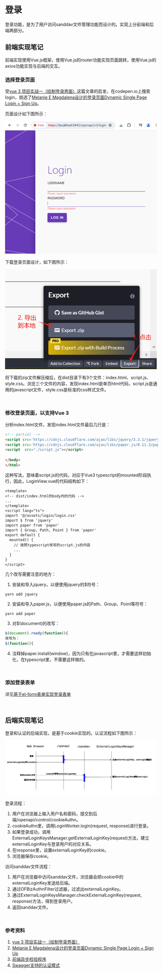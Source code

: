 # 登录

登录功能，是为了用户访问sanddav文件管理功能而设计的。实现上分前端和后端两部分。

## 前端实现笔记

前端实现使用Vue.js框架，使用Vue.js的router功能实现页面跳转，使用Vue.js的axios功能实现与后端的交互。

### 选择登录页面

受[vue 3 项目实战一（绘制登录界面）](https://blog.csdn.net/qq_41045128/article/details/125651144)这篇文章的启发，在codepen.io上搜索login，挑选了[Melanie E Magdalena设计的登录页面Dynamic Single Page Login + Sign Up](https://codepen.io/m2creates/pen/EEvGgW)。

页面设计如下图所示：

<img src="images/openapi-login.png" width="500" alt="openapi-login">

下载登录页面设计，如下图所示：

<img src="images/export-login-design-from-codepen.png" width="500" alt="export-login-design-from-codepen">

将下载的zip文件解压缩后，在dist目录下有3个文件：index.html、script.js、style.css。浏览三个文件的内容，发现index.html是单页html代码，script.js是通用的javascript文件，style.css是标准的css样式文件。

<br/>

### 修改登录页面，以支持Vue 3

分析index.html文件，发现index.html文件最后几行是：

```html
<!-- partial -->
<script src='https://cdnjs.cloudflare.com/ajax/libs/jquery/3.3.1/jquery.js'></script>
<script src='https://cdnjs.cloudflare.com/ajax/libs/paper.js/0.11.3/paper-full.min.js'></script>
<script  src="./script.js"></script>

</body>
</html>
```

这种写法，意味着script.js的代码，对应于Vue3 typescript的mounted阶段执行，因此，LoginView.vue的代码结构如下：
```vue3
<template>
<!-- dist/index.html的body内的代码 -->
...
</template>
<script lang="ts">
import '@/assets/login/login.css'
import $ from 'jquery'
import paper from 'paper'
import { Group, Path, Point } from 'paper'
export default {
  mounted() {
    // 按照typescript改写的script.js的内容
    ...
  }
}
</script>
```

几个改写需要注意的地方：
1. 安装和导入jquery，以便使用jquery的$符号：
```shell
yarn add jquery
```

2. 安装和导入paper.js，以便使用paper.js的Path、Group、Point等符号：
```shell
yarn add paper
```

3. 对$(document)的改写：

```javascript
$(document).ready(function(){
改写为：
$(function(){
```

4. 注释掉paper.install(window)，因为只有在javascript里，才需要这样初始化，在typescript里，不需要这样做的。

<br/>

### 添加登录表单

详见[基于el-form表单实现登录表单](el-form.md)

<br/>

## 后端实现笔记

登录和认证的后端实现，是基于cookie实现的。认证流程如下图所示：

<img src="images/login-flow.svg" width="500" alt="login-flow">

登录流程：
1. 用户在浏览器上输入用户名和密码，提交到后端/openapi/control/cookieAuthn。
2. cookieAuthn里，调用LoginWorker.login(request, response)进行登录。
3. 如果登录成功，调用ExternalLoginKeysManager.getExternalLoginKey(request)方法，建立externalLoginKey与登录用户的对应关系。
4. 在response里，设置externalLoginKey的cookie。
5. 浏览器保存cookie。

访问sanddav文件流程：
1. 用户在浏览器中访问sanddav文件，浏览器会把cookie中的externalLoginKey发送给后端。
2. 通过OFBizAuthnFilter过滤器，过滤出externalLoginKey。
3. 通过ExternalLoginKeysManager.checkExternalLoginKey(request, response)方法，得到登录用户。
4. 返回sanddav文件。

<br>

### 参考资料
1. [vue 3 项目实战一（绘制登录界面）](https://blog.csdn.net/qq_41045128/article/details/125651144)
2. [Melanie E Magdalena设计的登录页面Dynamic Single Page Login + Sign Up](https://codepen.io/m2creates/pen/EEvGgW)
3. [前端异步校验程序](https://github.com/yiminghe/async-validator)
4. [Swagger支持的认证模式](https://swagger.io/docs/specification/authentication/)
